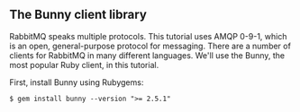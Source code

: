 The Bunny client library
------------------------

RabbitMQ speaks multiple protocols. This tutorial uses AMQP 0-9-1, which is an open, general-purpose protocol for messaging. There are a number of clients for RabbitMQ in many different languages. We'll use the Bunny, the most popular Ruby client, in this tutorial.

First, install Bunny using Rubygems:
```
$ gem install bunny --version ">= 2.5.1"
```


